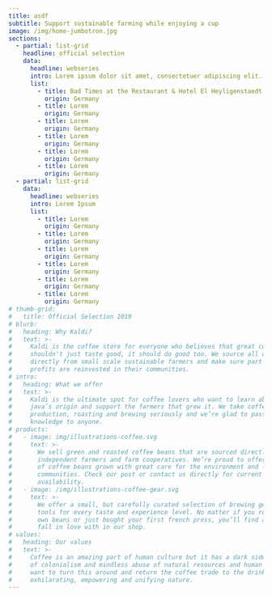```yaml
---
title: asdf
subtitle: Support sustainable farming while enjoying a cup
image: /img/home-jumbotron.jpg
sections:
  - partial: list-grid
    headline: official selection
    data:
      headline: webseries
      intro: Lorem ipsum dolor sit amet, consectetuer adipiscing elit. Aenean commodo ligula eget dolor. Aenean massa. Cum sociis natoque penatibus et magnis dis parturient montes, nascetur ridiculus mus.
      list:
        - title: Bad Times at the Restaurant & Hotel El Heyligenstaedt
          origin: Germany
        - title: Lorem
          origin: Germany
        - title: Lorem
          origin: Germany
        - title: Lorem
          origin: Germany
        - title: Lorem
          origin: Germany
        - title: Lorem
          origin: Germany
  - partial: list-grid
    data:
      headline: webseries
      intro: Lorem Ipsum
      list:
        - title: Lorem
          origin: Germany
        - title: Lorem
          origin: Germany
        - title: Lorem
          origin: Germany
        - title: Lorem
          origin: Germany
        - title: Lorem
          origin: Germany
        - title: Lorem
          origin: Germany
# thumb-grid:
#   title: Official Selection 2019
# blurb:
#   heading: Why Kaldi?
#   text: >-
#     Kaldi is the coffee store for everyone who believes that great coffee
#     shouldn't just taste good, it should do good too. We source all of our beans
#     directly from small scale sustainable farmers and make sure part of the
#     profits are reinvested in their communities.
# intro:
#   heading: What we offer
#   text: >-
#     Kaldi is the ultimate spot for coffee lovers who want to learn about their
#     java’s origin and support the farmers that grew it. We take coffee
#     production, roasting and brewing seriously and we’re glad to pass that
#     knowledge to anyone.
# products:
#   - image: img/illustrations-coffee.svg
#     text: >-
#       We sell green and roasted coffee beans that are sourced directly from
#       independent farmers and farm cooperatives. We’re proud to offer a variety
#       of coffee beans grown with great care for the environment and local
#       communities. Check our post or contact us directly for current
#       availability.
#   - image: /img/illustrations-coffee-gear.svg
#     text: >-
#       We offer a small, but carefully curated selection of brewing gear and
#       tools for every taste and experience level. No matter if you roast your
#       own beans or just bought your first french press, you’ll find a gadget to
#       fall in love with in our shop.
# values:
#   heading: Our values
#   text: >-
#     Coffee is an amazing part of human culture but it has a dark side too – one
#     of colonialism and mindless abuse of natural resources and human lives. We
#     want to turn this around and return the coffee trade to the drink’s
#     exhilarating, empowering and unifying nature.
---
```

